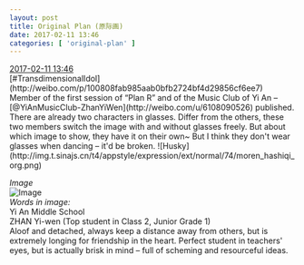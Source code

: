 ```yaml
---
layout: post
title: Original Plan (原际画)
date: 2017-02-11 13:46
categories: [ 'original-plan' ]
---
```


<div class="weibo-info">
  <a href="http://weibo.com/5626539553/EuSyoDrUn">2017-02-11 13:46</a>
</div>
[#TransdimensionalIdol](http://weibo.com/p/100808fab985aab0bfb2724bf4d29856cf6ee7) Member of the first session of “Plan R” and of the Music Club of Yi An – [@YiAnMusicClub-ZhanYiWen](http://weibo.com/u/6108090526) published. There are already two characters in glasses. Differ from the others, these two members switch the image with and without glasses freely. But about which image to show, they have it on their own~ But I think they don't wear glasses when dancing – it'd be broken. ![Husky](http://img.t.sinajs.cn/t4/appstyle/expression/ext/normal/74/moren_hashiqi_org.png)

<!-- more -->

*Image*  
![Image](http://wx2.sinaimg.cn/mw690/0068MnXXgy1fcmhbkxij4j31hc19odoe.jpg)  
*Words in image:*  
Yi An Middle School  
ZHAN Yi-wen (Top student in Class 2, Junior Grade 1)  
Aloof and detached, always keep a distance away from others, but is extremely longing for friendship in the heart. Perfect student in teachers' eyes, but is actually brisk in mind – full of scheming and resourceful ideas.
